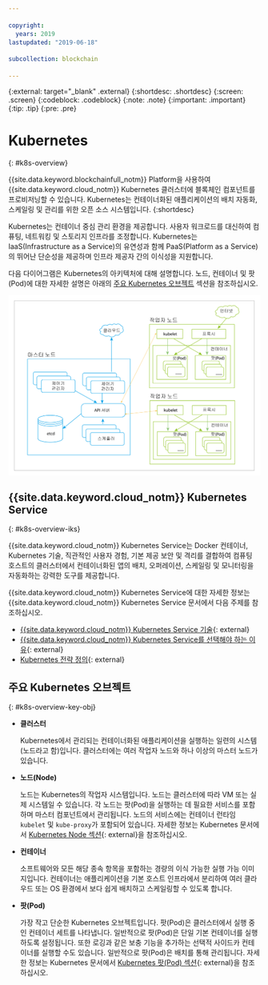 ```yaml
---

copyright:
  years: 2019
lastupdated: "2019-06-18"

subcollection: blockchain

---
```


{:external: target="_blank" .external}
{:shortdesc: .shortdesc}
{:screen: .screen}
{:codeblock: .codeblock}
{:note: .note}
{:important: .important}
{:tip: .tip}
{:pre: .pre}

# Kubernetes
{: #k8s-overview}

{{site.data.keyword.blockchainfull_notm}} Platform을 사용하여 {{site.data.keyword.cloud_notm}} Kubernetes 클러스터에 블록체인 컴포넌트를 프로비저닝할 수 있습니다. Kubernetes는 컨테이너화된 애플리케이션의 배치 자동화, 스케일링 및 관리를 위한 오픈 소스 시스템입니다.
{:shortdesc}

Kubernetes는 컨테이너 중심 관리 환경을 제공합니다. 사용자 워크로드를 대신하여 컴퓨팅, 네트워킹 및 스토리지 인프라를 조정합니다. Kubernetes는 IaaS(Infrastructure as a Service)의 유연성과 함께 PaaS(Platform as a Service)의 뛰어난 단순성을 제공하며 인프라 제공자 간의 이식성을 지원합니다.

다음 다이어그램은 Kubernetes의 아키텍처에 대해 설명합니다. 노드, 컨테이너 및 팟(Pod)에 대한 자세한 설명은 아래의 [주요 Kubernetes 오브젝트](#k8s-overview-key-obj) 섹션을 참조하십시오.

![Kubernetes 아키텍처 다이어그램](../images/k8s-archi-diagram.svg "{{site.data.keyword.cloud_notm}} Kubernetes Service 아키텍처")


## {{site.data.keyword.cloud_notm}} Kubernetes Service
{: #k8s-overview-iks}

{{site.data.keyword.cloud_notm}} Kubernetes Service는 Docker 컨테이너, Kubernetes 기술, 직관적인 사용자 경험, 기본 제공 보안 및 격리를 결합하여 컴퓨팅 호스트의 클러스터에서 컨테이너화된 앱의 배치, 오퍼레이션, 스케일링 및 모니터링을 자동화하는 강력한 도구를 제공합니다.

{{site.data.keyword.cloud_notm}} Kubernetes Service에 대한 자세한 정보는 {{site.data.keyword.cloud_notm}} Kubernetes Service 문서에서 다음 주제를 참조하십시오.
- [{{site.data.keyword.cloud_notm}} Kubernetes Service 기술](/docs/containers?topic=containers-ibm-cloud-kubernetes-service-technology#ibm-cloud-kubernetes-service-technology){: external}
- [{{site.data.keyword.cloud_notm}} Kubernetes Service를 선택해야 하는 이유](/docs/containers?topic=containers-cs_ov#cs_ov){: external}
- [Kubernetes 전략 정의](/docs/containers?topic=containers-strategy#strategy){: external}


## 주요 Kubernetes 오브젝트
{: #k8s-overview-key-obj}

- **클러스터**

  Kubernetes에서 관리되는 컨테이너화된 애플리케이션을 실행하는 일련의 시스템(노드라고 함)입니다. 클러스터에는 여러 작업자 노드와 하나 이상의 마스터 노드가 있습니다.

- **노드(Node)**

  노드는 Kubernetes의 작업자 시스템입니다. 노드는 클러스터에 따라 VM 또는 실제 시스템일 수 있습니다. 각 노드는 팟(Pod)을 실행하는 데 필요한 서비스를 포함하며 마스터 컴포넌트에서 관리됩니다. 노드의 서비스에는 컨테이너 런타임 `kubelet` 및 `kube-proxy`가 포함되어 있습니다. 자세한 정보는 Kubernetes 문서에서 [Kubernetes Node 섹션](https://kubernetes.io/docs/concepts/architecture/nodes/){: external}을 참조하십시오.

- **컨테이너**

  소프트웨어와 모든 해당 종속 항목을 포함하는 경량의 이식 가능한 실행 가능 이미지입니다. 컨테이너는 애플리케이션을 기본 호스트 인프라에서 분리하여 여러 클라우드 또는 OS 환경에서 보다 쉽게 배치하고 스케일링할 수 있도록 합니다.

- **팟(Pod)**

  가장 작고 단순한 Kubernetes 오브젝트입니다. 팟(Pod)은 클러스터에서 실행 중인 컨테이너 세트를 나타냅니다. 일반적으로 팟(Pod)은 단일 기본 컨테이너를 실행하도록 설정됩니다. 또한 로깅과 같은 보충 기능을 추가하는 선택적 사이드카 컨테이너를 실행할 수도 있습니다. 일반적으로 팟(Pod)은 배치를 통해 관리됩니다. 자세한 정보는 Kubernetes 문서에서 [Kubernetes 팟(Pod) 섹션](https://kubernetes.io/docs/concepts/workloads/pods/pod/){: external}을 참조하십시오.
